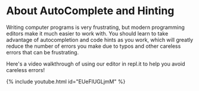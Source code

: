 # About AutoComplete and Hinting

Writing computer programs is very frustrating, but modern programming editors make it much easier to work with. You should learn to take advantage of autocompletion and code hints as you work, which will greatly reduce the number of errors you make due to typos and other careless errors that can be frustrating.

Here's a video walkthrough of using our editor in repl.it to help you avoid careless errors!

{% include youtube.html id="EUeFlUGLjmM" %}